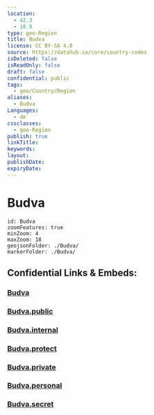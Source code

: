 ```yaml
---
location:
  - 42.3
  - 18.9
type: geo-Region
title: Budva
license: CC BY-SA 4.0
source: https://datahub.io/core/country-codes
isDeleted: false
isReadOnly: false
draft: false
confidential: public
tags:
  - geo/Country/Region
aliases:
  - Budva
Languages:
  - de
cssclasses:
  - geo-Region
publish: true
linkTitle:
keywords:
layout:
publishDate:
expiryDate:
---
```


# Budva

```leaflet
id: Budva
zoomFeatures: true 
minZoom: 4 
maxZoom: 18
geojsonFolder: ./Budva/
markerFolder: ./Budva/
```


## Confidential Links & Embeds: 

### [Budva](/_Standards/Earth/Continent/Europe/Europe~South/Montenegro/Municipalities~Montenegro/Budva.md) 

### [Budva.public](/_public/Earth/Continent/Europe/Europe~South/Montenegro/Municipalities~Montenegro/Budva.public.md) 

### [Budva.internal](/_internal/Earth/Continent/Europe/Europe~South/Montenegro/Municipalities~Montenegro/Budva.internal.md) 

### [Budva.protect](/_protect/Earth/Continent/Europe/Europe~South/Montenegro/Municipalities~Montenegro/Budva.protect.md) 

### [Budva.private](/_private/Earth/Continent/Europe/Europe~South/Montenegro/Municipalities~Montenegro/Budva.private.md) 

### [Budva.personal](/_personal/Earth/Continent/Europe/Europe~South/Montenegro/Municipalities~Montenegro/Budva.personal.md) 

### [Budva.secret](/_secret/Earth/Continent/Europe/Europe~South/Montenegro/Municipalities~Montenegro/Budva.secret.md)

